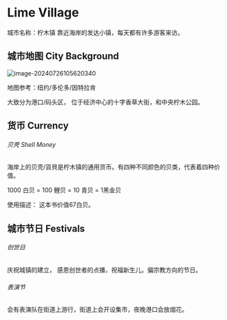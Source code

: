 # Lime Village

城市名称：柠木镇
靠近海岸的发达小镇，每天都有许多游客来访。

## 城市地图 City Background

![image-20240726105620340](C:\Users\雨后碎风\AppData\Roaming\Typora\typora-user-images\image-20240726105620340.png)

地图参考：纽约/多伦多/因特拉肯

大致分为港口/码头区， 位于经济中心的十字香草大街，和中央柠木公园。

## 货币 Currency
###### 贝壳 Shell Money

海岸上的贝壳/貨貝是柠木镇的通用货币。有四种不同颜色的贝类，代表着四种价值。

1000 白贝 = 100 鲤贝 = 10 青贝 = 1黑金贝

使用描述： 这本书价值67白贝。



## 城市节日 Festivals

###### 创世日 

庆祝城镇的建立， 感恩创世者的点播，祝福新生儿。偏宗教方向的节日。



###### 表演节

会有表演队在街道上游行，街道上会开设集市，夜晚港口会放烟花。

